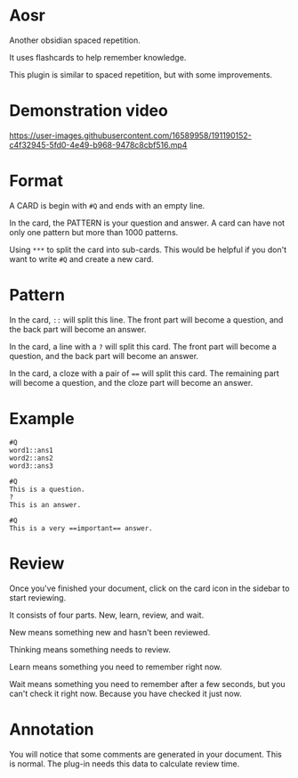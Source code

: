 # Aosr

Another obsidian spaced repetition.

It uses flashcards to help remember knowledge.

This plugin is similar to spaced repetition, but with some improvements.

# Demonstration video

https://user-images.githubusercontent.com/16589958/191190152-c4f32945-5fd0-4e49-b968-9478c8cbf516.mp4


# Format

A CARD is begin with `#Q` and ends with an empty line.

In the card, the PATTERN is your question and answer. A card can have not only one pattern but more than 1000 patterns.

Using `***` to split the card into sub-cards. This would be helpful if you don't want to write `#Q` and create a new card.

# Pattern

In the card, `::` will split this line. The front part will become a question, and the back part will become an answer.

In the card, a line with a `?` will split this card. The front part will become a question, and the back part will become an answer.

In the card, a cloze with a pair of `==` will split this card. The remaining part will become a question, and the cloze part will become an answer.

# Example

```
#Q
word1::ans1
word2::ans2
word3::ans3

#Q
This is a question.
?
This is an answer.

#Q
This is a very ==important== answer.
```

# Review

Once you've finished your document, click on the card icon in the sidebar to start reviewing.

It consists of four parts. New, learn, review, and wait.

New means something new and hasn't been reviewed.

Thinking means something needs to review.

Learn means something you need to remember right now.

Wait means something you need to remember after a few seconds, but you can't check it right now. Because you have checked it just now. 

# Annotation

You will notice that some comments are generated in your document. This is normal. The plug-in needs this data to calculate review time.